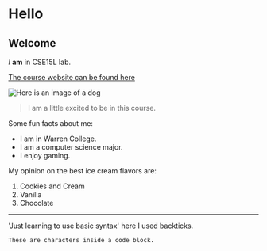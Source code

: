 # Hello
## Welcome

*I* **am** in CSE15L lab. 

[The course website can be found here](https://sites.google.com/eng.ucsd.edu/cse-15l-spring-2022/home)

![Here is an image of a dog](https://i.pinimg.com/564x/26/e0/61/26e061f714f35992ea60f3aa372eb3cd.jpg)

> I am a little excited to be in this course.

Some fun facts about me:
* I am in Warren College.
* I am a computer science major.
* I enjoy gaming.

My opinion on the best ice cream flavors are:
1. Cookies and Cream
2. Vanilla
3. Chocolate

---
'Just learning to use basic syntax' here I used backticks.

```
These are characters inside a code block.
```
